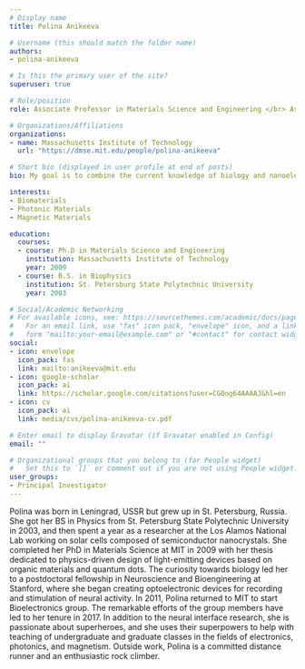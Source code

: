 ```yaml
---
# Display name
title: Polina Anikeeva

# Username (this should match the folder name)
authors:
- polina-anikeeva

# Is this the primary user of the site?
superuser: true

# Role/position
role: Associate Professor in Materials Science and Engineering </br> Associate Professor in Brain and Cognitive Sciences </br> Associate Director, Research Laboratory of Electronics

# Organizations/Affiliations
organizations:
- name: Massachusetts Institute of Technology
  url: "https://dmse.mit.edu/people/polina-anikeeva"

# Short bio (displayed in user profile at end of posts)
bio: My goal is to combine the current knowledge of biology and nanoelectronics to develop materials and devices for minimally invasive treatments for neurological and neuromuscular diseases.

interests:
- Biomaterials
- Photonic Materials
- Magnetic Materials

education:
  courses:
  - course: Ph.D in Materials Science and Engineering
    institution: Massachusetts Institute of Technology
    year: 2009
  - course: B.S. in Biophysics
    institution: St. Petersburg State Polytechnic University
    year: 2003

# Social/Academic Networking
# For available icons, see: https://sourcethemes.com/academic/docs/page-builder/#icons
#   For an email link, use "fas" icon pack, "envelope" icon, and a link in the
#   form "mailto:your-email@example.com" or "#contact" for contact widget.
social:
- icon: envelope
  icon_pack: fas
  link: mailto:anikeeva@mit.edu
- icon: google-scholar
  icon_pack: ai
  link: https://scholar.google.com/citations?user=CGOog64AAAAJ&hl=en
- icon: cv
  icon_pack: ai
  link: media/cvs/polina-anikeeva-cv.pdf

# Enter email to display Gravatar (if Gravatar enabled in Config)
email: ""

# Organizational groups that you belong to (for People widget)
#   Set this to `[]` or comment out if you are not using People widget.
user_groups:
- Principal Investigator
---
```


Polina was born in Leningrad, USSR but grew up in St. Petersburg, Russia. She got her BS in Physics from St. Petersburg State Polytechnic University in 2003, and then spent a year as a researcher at the Los Alamos National Lab working on solar cells composed of semiconductor nanocrystals. She completed her PhD in Materials Science at MIT in 2009 with her thesis dedicated to physics-driven design of light-emitting devices based on organic materials and quantum dots. The curiosity towards biology led her to a postdoctoral fellowship in Neuroscience and Bioengineering at Stanford, where she began creating optoelectronic devices for recording and stimulation of neural activity. 
In 2011, Polina returned to MIT to start Bioelectronics group. The remarkable efforts of the group members have led to her tenure in 2017. In addition to the neural interface research, she is passionate about superheroes, and she uses their superpowers to help with teaching of undergraduate and graduate classes in the fields of electronics, photonics, and magnetism. Outside work, Polina is a committed distance runner and an enthusiastic rock climber.
